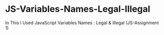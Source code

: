 # JS-Variables-Names-Legal-Illegal


In This I Used JavaScript Variables Names : Legal &amp; Illegal (JS-Assignment 1)


